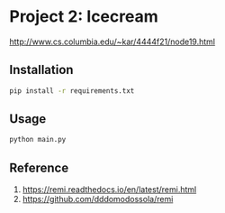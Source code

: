 # Project 2: Icecream

http://www.cs.columbia.edu/~kar/4444f21/node19.html

## Installation

```bash
pip install -r requirements.txt
```

## Usage

```bash
python main.py
```

## Reference

1. https://remi.readthedocs.io/en/latest/remi.html
1. https://github.com/dddomodossola/remi
